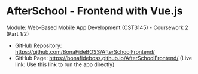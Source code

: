 # AfterSchool - Frontend with Vue.js

Module: Web-Based Mobile App Development (CST3145) - Coursework 2 (Part 1/2)

- GitHub Repository: https://github.com/BonaFideBOSS/AfterSchoolFrontend/
- GitHub Page: https://bonafideboss.github.io/AfterSchoolFrontend/ (Live link: Use this link to run the app directly)